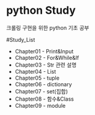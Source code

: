 # python Study

크롤링 구현을 위한 python 기초 공부

#Study_List

- Chapter01 - Print&Input
- Chapter02 - For&While&If
- Chapter03 - Str 관련 설명
- Chapter04 - List
- Chapter05 - tuple
- Chapter06 - dictionary
- Chapter07 - set(집합)
- Chapter08 - 함수&Class
- Chapter09 - module
